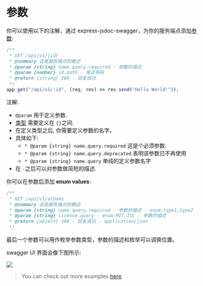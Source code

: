 # 参数

你可以使用以下的注解，通过 express-jsdoc-swagger，为你的服务端点添加[参数](https://swagger.io/docs/specification/describing-parameters/):

```javascript
/**
 * GET /api/v1/{id}
 * @summary 这是服务端点的概述
 * @param {string} name.query.required - 参数的描述
 * @param {number} id.path - 电话号码
 * @return {string} 200 - 回复成功
 */
app.get("/api/v1/:id", (req, res) => res.send("Hello World!"));
```

注解:

- `@param` 用于定义参数.
- [类型](https://swagger.io/specification/#data-types) 需要定义在 `{}`之间.
- 在定义类型之后, 你需要定义参数的名字。
- 具体如下:
  - `* @param {string} name.query.required` 这是个必须参数.
  - `* @param {string} name.query.deprecated` 表明该参数已不再使用
  - `* @param {string} name.query` 单纯的定义参数名字
- 在 `-`之后可以对参数做简短的描述.

你可以在参数后添加 **enum values**:

```javascript
/**
 * GET /api/v1/albums
 * @summary 这是服务端点的概述
 * @param {string} name.query.required - 参数的描述 - enum:type1,type2
 * @param {string} license.query - enum:MIT,ISC - 参数的描述
 * @return {object} 200 - 回复成功 - application/json
 */
```

最后一个参数可以用作枚举参数类型，参数的描述和枚举可以调换位置。

swagger UI 界面会像下图所示:

<img src="./assets/parameters.png"/>

> You can check out more examples [here](https://github.com/BRIKEV/express-jsdoc-swagger/tree/master/examples/parameters).
